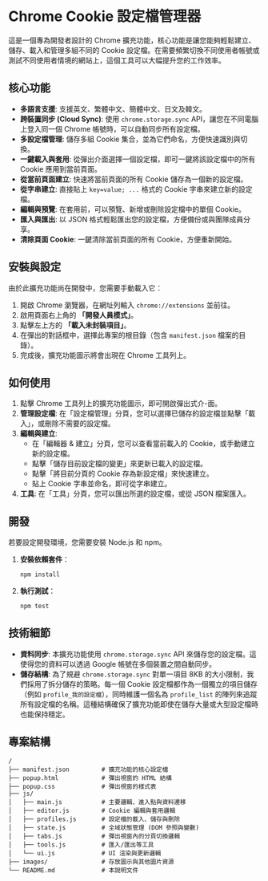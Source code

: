 # Chrome Cookie 設定檔管理器

這是一個專為開發者設計的 Chrome 擴充功能，核心功能是讓您能夠輕鬆建立、儲存、載入和管理多組不同的 Cookie 設定檔。在需要頻繁切換不同使用者帳號或測試不同使用者情境的網站上，這個工具可以大幅提升您的工作效率。

## 核心功能

*   **多語言支援**: 支援英文、繁體中文、簡體中文、日文及韓文。
*   **跨裝置同步 (Cloud Sync)**: 使用 `chrome.storage.sync` API，讓您在不同電腦上登入同一個 Chrome 帳號時，可以自動同步所有設定檔。
*   **多設定檔管理**: 儲存多組 Cookie 集合，並為它們命名，方便快速識別與切換。
*   **一鍵載入與套用**: 從彈出介面選擇一個設定檔，即可一鍵將該設定檔中的所有 Cookie 應用到當前頁面。
*   **從當前頁面建立**: 快速將當前頁面的所有 Cookie 儲存為一個新的設定檔。
*   **從字串建立**: 直接貼上 `key=value; ...` 格式的 Cookie 字串來建立新的設定檔。
*   **編輯與預覽**: 在套用前，可以預覽、新增或刪除設定檔中的單個 Cookie。
*   **匯入與匯出**: 以 JSON 格式輕鬆匯出您的設定檔，方便備份或與團隊成員分享。
*   **清除頁面 Cookie**: 一鍵清除當前頁面的所有 Cookie，方便重新開始。

## 安裝與設定

由於此擴充功能尚在開發中，您需要手動載入它：

1.  開啟 Chrome 瀏覽器，在網址列輸入 `chrome://extensions` 並前往。
2.  啟用頁面右上角的 **「開發人員模式」**。
3.  點擊左上方的 **「載入未封裝項目」**。
4.  在彈出的對話框中，選擇此專案的根目錄（包含 `manifest.json` 檔案的目錄）。
5.  完成後，擴充功能圖示將會出現在 Chrome 工具列上。

## 如何使用

1.  點擊 Chrome 工具列上的擴充功能圖示，即可開啟彈出式介-面。
2.  **管理設定檔**: 在「設定檔管理」分頁，您可以選擇已儲存的設定檔並點擊「載入」，或刪除不需要的設定檔。
3.  **編輯與建立**:
    *   在「編輯器 & 建立」分頁，您可以查看當前載入的 Cookie，或手動建立新的設定檔。
    *   點擊「儲存目前設定檔的變更」來更新已載入的設定檔。
    *   點擊「將目前分頁的 Cookie 存為新設定檔」來快速建立。
    *   貼上 Cookie 字串並命名，即可從字串建立。
4.  **工具**: 在「工具」分頁，您可以匯出所選的設定檔，或從 JSON 檔案匯入。

## 開發

若要設定開發環境，您需要安裝 Node.js 和 npm。

1.  **安裝依賴套件**：
    ```bash
    npm install
    ```
2.  **執行測試**：
    ```bash
    npm test
    ```

## 技術細節

*   **資料同步**: 本擴充功能使用 `chrome.storage.sync` API 來儲存您的設定檔。這使得您的資料可以透過 Google 帳號在多個裝置之間自動同步。
*   **儲存結構**: 為了規避 `chrome.storage.sync` 對單一項目 8KB 的大小限制，我們採用了拆分儲存的策略。每一個 Cookie 設定檔都作為一個獨立的項目儲存（例如 `profile_我的設定檔`），同時維護一個名為 `profile_list` 的陣列來追蹤所有設定檔的名稱。這種結構確保了擴充功能即使在儲存大量或大型設定檔時也能保持穩定。

## 專案結構

```
/
├── manifest.json         # 擴充功能的核心設定檔
├── popup.html            # 彈出視窗的 HTML 結構
├── popup.css             # 彈出視窗的樣式表
├── js/
│   ├── main.js           # 主要邏輯、進入點與資料遷移
│   ├── editor.js         # Cookie 編輯與套用邏輯
│   ├── profiles.js       # 設定檔的載入、儲存與刪除
│   ├── state.js          # 全域狀態管理 (DOM 參照與變數)
│   ├── tabs.js           # 彈出視窗內的分頁切換邏輯
│   ├── tools.js          # 匯入/匯出等工具
│   └── ui.js             # UI 渲染與更新邏輯
├── images/               # 存放圖示與其他圖片資源
└── README.md             # 本說明文件
```

